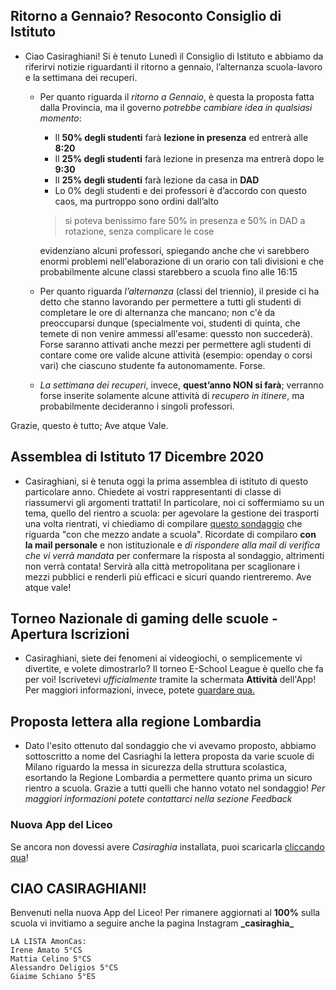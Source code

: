 ## Ritorno a Gennaio? Resoconto Consiglio di Istituto
* Ciao Casiraghiani! Si è tenuto Lunedì il Consiglio di Istituto e abbiamo da riferirvi notizie riguardanti il ritorno a gennaio, l’alternanza scuola-lavoro e la settimana dei recuperi.
  - Per quanto riguarda il *ritorno a Gennaio*, è questa la proposta fatta dalla Provincia, ma il governo *potrebbe cambiare idea in qualsiasi momento*:
    - Il **50% degli studenti** farà **lezione in presenza** ed entrerà alle **8:20**
    - Il **25% degli studenti** farà lezione in presenza ma entrerà dopo le **9:30**
    - Il **25% degli studenti** farà lezione da casa in **DAD**
    - Lo 0% degli studenti e dei professori è d’accordo con questo caos, ma purtroppo sono ordini dall’alto
    
    >si poteva benissimo fare 50% in presenza e 50% in DAD a rotazione, senza complicare le cose

    evidenziano alcuni professori, spiegando anche che vi sarebbero enormi problemi nell'elaborazione di un orario con tali divisioni e che probabilmente alcune classi starebbero a scuola fino alle 16:15

  - Per quanto riguarda *l’alternanza* (classi del triennio), il preside ci ha detto che stanno lavorando per permettere a tutti gli studenti di completare le ore di alternanza che mancano; non c'è da preoccuparsi dunque (specialmente voi, studenti di quinta, che temete di non venire ammessi all'esame: quessto non succederà). Forse saranno attivati anche mezzi per permettere agli studenti di contare come ore valide alcune attività (esempio: openday o corsi vari) che ciascuno studente fa autonomamente. Forse.

  - *La settimana dei recuperi*, invece, **quest’anno NON si farà**; verranno forse inserite solamente alcune attività di *recupero in itinere*, ma probabilmente decideranno i singoli professori.

Grazie, questo è tutto; Ave atque Vale.

## Assemblea di Istituto 17 Dicembre 2020
* Casiraghiani, si è tenuta oggi la prima assemblea di istituto di questo particolare anno. Chiedete ai vostri rappresentanti di classe di riassumervi gli argomenti trattati! In particolare, noi ci soffermiamo su un tema, quello del rientro a scuola: per agevolare la gestione dei trasporti una volta rientrati, vi chiediamo di compilare [questo sondaggio](https://scuole.tplinrete.it/) che riguarda "con che mezzo andate a scuola". Ricordate di compilaro **con la mail personale** e non istituzionale e *di rispondere alla mail di verifica che vi verrà mandata* per confermare la risposta al sondaggio, altrimenti non verrà contata! Servirà alla città metropolitana per scaglionare i mezzi pubblici e renderli più efficaci e sicuri quando rientreremo. Ave atque vale!

## Torneo Nazionale di gaming delle scuole - Apertura Iscrizioni
* Casiraghiani, siete dei fenomeni ai videogiochi, o semplicemente vi divertite, e volete dimostrarlo? Il torneo E-School League è quello che fa per voi! Iscrivetevi *ufficialmente* tramite la schermata **Attività** dell'App! Per maggiori informazioni, invece, potete [guardare qua.](https://assembleiamo.it/e-school-league/)

## Proposta lettera alla regione Lombardia
* Dato l'esito ottenuto dal sondaggio che vi avevamo proposto, abbiamo sottoscritto a nome del Casriaghi la lettera proposta da varie scuole di Milano riguardo la messa in sicurezza della struttura scolastica, esortando la Regione Lombardia a permettere quanto prima un sicuro rientro a scuola. Grazie a tutti quelli che hanno votato nel sondaggio! *Per maggiori informazioni potete contattarci nella sezione Feedback*

### Nuova App del Liceo
Se ancora non dovessi avere *Casiraghia* installata, puoi scaricarla [cliccando qua](https://youtu.be/dQw4w9WgXcQ)!

## CIAO CASIRAGHIANI!
Benvenuti nella nuova App del Liceo! Per rimanere aggiornati al **100%** sulla scuola vi invitiamo a seguire anche la pagina Instagram **\_casiraghia_**

```
LA LISTA AmonCas:
Irene Amato 5°CS
Mattia Celino 5°CS
Alessandro Deligios 5°CS
Giaime Schiano 5°ES
```
